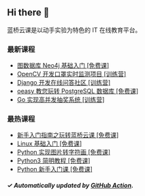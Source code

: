 ## Hi there 👋

蓝桥云课是以动手实验为特色的 IT 在线教育平台。

### 最新课程

<!-- LATEST:START -->
- [图数据库 Neo4j 基础入门 [免费课]](https://www.lanqiao.cn/courses/4043/)
- [OpenCV 开发口罩实时监测项目 [训练营]](https://www.lanqiao.cn/courses/9587/)
- [Django 开发在线问答社区 [训练营]](https://www.lanqiao.cn/courses/4069/)
- [oeasy 教您玩转 PostgreSQL 数据库 [免费课]](https://www.lanqiao.cn/courses/2782/)
- [Go 实现高并发抽奖系统 [训练营]](https://www.lanqiao.cn/courses/1597/)
<!-- LATEST:END -->

### 最热课程

<!-- HOTEST:START -->
- [新手入门指南之玩转蓝桥云课 [免费课]](https://www.lanqiao.cn/courses/63/)
- [Linux 基础入门 [免费课]](https://www.lanqiao.cn/courses/1/)
- [Python 实现图片转字符画 [免费课]](https://www.lanqiao.cn/courses/370/)
- [Python3 简明教程 [免费课]](https://www.lanqiao.cn/courses/596/)
- [Python 新手入门课 [免费课]](https://www.lanqiao.cn/courses/1330/)
<!-- HOTEST:END -->

##### ✓ Automatically updated by [GitHub Action](https://github.com/lanqiao-courses/.github/actions/workflows/update.yml).
